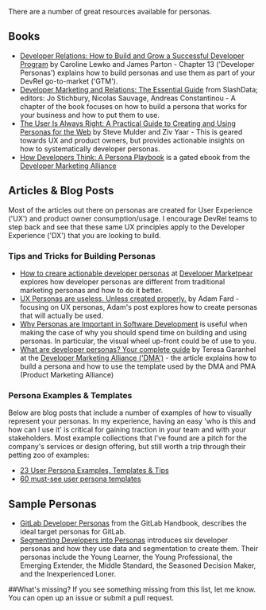 There are a number of great resources available for personas.

## Books
- [Developer Relations: How to Build and Grow a Successful Developer Program](https://www.goodreads.com/book/show/58153391-developer-relations) by Caroline Lewko and James Parton - Chapter 13 ('Developer Personas') explains how to build personas and use them as part of your DevRel go-to-market ('GTM').
- [Developer Marketing and Relations: The Essential Guide](https://www.goodreads.com/book/show/49385943-developer-marketing-and-relations) from SlashData; editors: Jo Stichbury, Nicolas Sauvage, Andreas Constantinou - A chapter of the book focuses on how to build a persona that works for your business and how to put them to use.
- [The User Is Always Right: A Practical Guide to Creating and Using Personas for the Web]() by Steve Mulder and Ziv Yaar - This is geared towards UX and product owners, but provides actionable insights on how to systematically developer personas.
- [How Developers Think: A Persona Playbook](https://www.developermarketing.io/how-developers-think-a-persona-playbook/) is a gated ebook from the [Developer Marketing Alliance](https://www.developermarketing.io/)

## Articles & Blog Posts
Most of the articles out there on personas are created for User Experience ('UX') and product owner consumption/usage. I encourage DevRel teams to step back and see that these same UX principles apply to the Developer Experience ('DX') that you are looking to build.

### Tips and Tricks for Building Personas
- [How to creare actionable developer personas](https://www.markepear.dev/blog/developer-personas) at [Developer Marketpear](https://www.markepear.dev/) explores how developer personas are different from traditional marketing personas and how to do it better.
- [UX Personas are useless. Unless created properly.](https://adamfard.com/blog/ux-personas) by Adam Fard - focusing on UX personas, Adam's post explores how to create personas that will actually be used.
- [Why Personas are Important in Software Development](https://tblocks.com/articles/why-personas-are-important-in-software-development/) is useful when making the case of why you should spend time on building and using personas. In particular, the visual wheel up-front could be of use to you.
- [What are developer personas? Your complete guide](https://www.developermarketing.io/the-complete-guide-to-developer-personas/) by Teresa Garanhel at the [Developer Marketing Alliance ('DMA')](https://www.developermarketing.io/) - the article explains how to build a persona and how to use the template used by the DMA and PMA (Product Marketing Alliance)

### Persona Examples & Templates
Below are blog posts that include a number of examples of how to visually represent your personas. In my experience, having an easy 'who is this and how can I use it' is critical for gaining traction in your team and with your stakeholders. Most example collections that I've found are a pitch for the company's services or design offering, but still worth a trip through their petting zoo of examples:
- [23 User Persona Examples, Templates & Tips](https://venngage.com/blog/user-persona-examples/)
- [60 must-see user persona templates](https://www.justinmind.com/blog/user-persona-templates/)

## Sample Personas
- [GitLab Developer Personas](https://handbook.gitlab.com/handbook/product/personas/) from the GitLab Handbook, describes the ideal target personas for GitLab.
- [Segmenting Developers into Personas](https://www.youtube.com/watch?v=liTCvhUCiIM) introduces six developer personas and how they use data and segmentation to create them. Their personas include the Young Learner, the Young Professional, the Emerging Extender, the Middle Standard, the Seasoned Decision Maker, and the Inexperienced Loner.
  
##What's missing?
If you see something missing from this list, let me know. You can open up an issue or submit a pull request.
